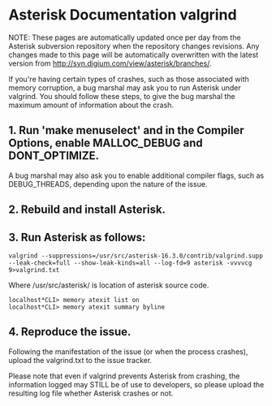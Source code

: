 # Asterisk Documentation valgrind

NOTE: These pages are automatically updated once per day from the Asterisk subversion repository when the repository changes revisions. Any changes made to this page will be automatically overwritten with the latest version from http://svn.digium.com/view/asterisk/branches/.

If you're having certain types of crashes, such as those associated with memory corruption, a bug marshal may ask you to run Asterisk under valgrind. You should follow these steps, to give the bug marshal the maximum amount of information about the crash.

## 1. Run 'make menuselect' and in the Compiler Options, enable MALLOC_DEBUG and DONT_OPTIMIZE. 
A bug marshal may also ask you to enable additional compiler flags, such as DEBUG_THREADS, depending upon the nature of the issue.

## 2. Rebuild and install Asterisk.

## 3. Run Asterisk as follows:

>
	valgrind --suppressions=/usr/src/asterisk-16.3.0/contrib/valgrind.supp --leak-check=full --show-leak-kinds=all --log-fd=9 asterisk -vvvvcg 9>valgrind.txt
	
Where /usr/src/asterisk/ is location of asterisk source code.

>
	localhost*CLI> memory atexit list on
	localhost*CLI> memory atexit summary byline

## 4. Reproduce the issue. 
Following the manifestation of the issue (or when the process crashes), upload the valgrind.txt to the issue tracker.

Please note that even if valgrind prevents Asterisk from crashing, the information logged may STILL be of use to developers, so please upload the resulting log file whether Asterisk crashes or not.